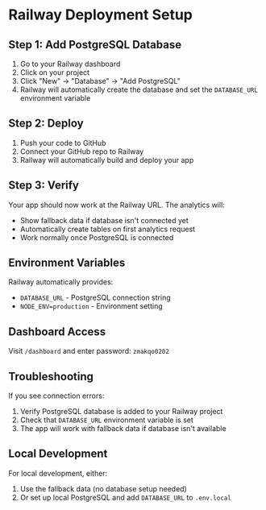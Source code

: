 # Railway Deployment Setup

## Step 1: Add PostgreSQL Database

1. Go to your Railway dashboard
2. Click on your project
3. Click "New" → "Database" → "Add PostgreSQL"
4. Railway will automatically create the database and set the `DATABASE_URL` environment variable

## Step 2: Deploy

1. Push your code to GitHub
2. Connect your GitHub repo to Railway
3. Railway will automatically build and deploy your app

## Step 3: Verify

Your app should now work at the Railway URL. The analytics will:
- Show fallback data if database isn't connected yet
- Automatically create tables on first analytics request
- Work normally once PostgreSQL is connected

## Environment Variables

Railway automatically provides:
- `DATABASE_URL` - PostgreSQL connection string
- `NODE_ENV=production` - Environment setting

## Dashboard Access

Visit `/dashboard` and enter password: `zmakqo0202`

## Troubleshooting

If you see connection errors:
1. Verify PostgreSQL database is added to your Railway project
2. Check that `DATABASE_URL` environment variable is set
3. The app will work with fallback data if database isn't available

## Local Development

For local development, either:
1. Use the fallback data (no database setup needed)
2. Or set up local PostgreSQL and add `DATABASE_URL` to `.env.local`